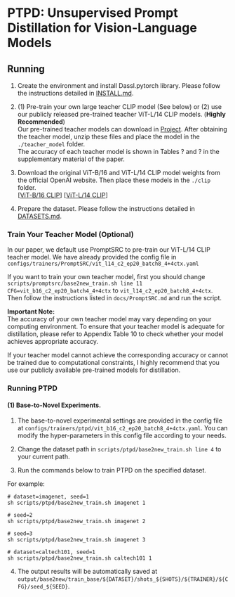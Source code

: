 # PTPD: Unsupervised Prompt Distillation for Vision-Language Models 

<!-- This is the official PyToch implementation for "PTPD: Unsupervised Prompt Distillation for Vision-Language Models." -->


## Running
1. Create the environment and install Dassl.pytorch library. Please follow the instructions detailed in [INSTALL.md](docs/INSTALL.md).

2. (1) Pre-train your own large teacher CLIP model (See below) or (2) use our publicly released pre-trained teacher ViT-L/14 CLIP models. (**Highly Recommended**)   
Our pre-trained teacher models can download in [Project](https://github.com/zhengli97/PromptKD).
After obtaining the teacher model, unzip these files and place the model in the `./teacher_model` folder.   
The accuracy of each teacher model is shown in Tables ? and ? in the supplementary material of the paper.  
3.  Download the original ViT-B/16 and ViT-L/14 CLIP model weights from the official OpenAI website. Then place these models in the `./clip` folder.  
[[ViT-B/16 CLIP](https://openaipublic.azureedge.net/clip/models/5806e77cd80f8b59890b7e101eabd078d9fb84e6937f9e85e4ecb61988df416f/ViT-B-16.pt)] [[ViT-L/14 CLIP](https://openaipublic.azureedge.net/clip/models/b8cca3fd41ae0c99ba7e8951adf17d267cdb84cd88be6f7c2e0eca1737a03836/ViT-L-14.pt)]

4. Prepare the dataset. Please follow the instructions detailed in [DATASETS.md](docs/DATASETS.md).

### Train Your Teacher Model (Optional)

In our paper, we default use PromptSRC to pre-train our ViT-L/14 CLIP teacher model. We have already provided the config file in `configs/trainers/PromptSRC/vit_l14_c2_ep20_batch8_4+4ctx.yaml`

If you want to train your own teacher model, first you should change `scripts/promptsrc/base2new_train.sh line 11 CFG=vit_b16_c2_ep20_batch4_4+4ctx` to `vit_l14_c2_ep20_batch8_4+4ctx`.
Then follow the instructions listed in `docs/PromptSRC.md` and run the script.

**Important Note:**  
The accuracy of your own teacher model may vary depending on your computing environment. To ensure that your teacher model is adequate for distillation, please refer to Appendix Table 10 to check whether your model achieves appropriate accuracy. 

If your teacher model cannot achieve the corresponding accuracy or cannot be trained due to computational constraints, I highly recommend that you use our publicly available pre-trained models for distillation.

### Running PTPD 

#### (1) Base-to-Novel Experiments.

1. The base-to-novel experimental settings are provided in the config file at `configs/trainers/ptpd/vit_b16_c2_ep20_batch8_4+4ctx.yaml`. You can modify the hyper-parameters in this config file according to your needs.

2. Change the dataset path in `scripts/ptpd/base2new_train.sh line 4` to your current path.

3. Run the commands below to train PTPD on the specified dataset.

For example:
```
# dataset=imagenet, seed=1 
sh scripts/ptpd/base2new_train.sh imagenet 1

# seed=2
sh scripts/ptpd/base2new_train.sh imagenet 2

# seed=3
sh scripts/ptpd/base2new_train.sh imagenet 3

# dataset=caltech101, seed=1
sh scripts/ptpd/base2new_train.sh caltech101 1
```

4. The output results will be automatically saved at `output/base2new/train_base/${DATASET}/shots_${SHOTS}/${TRAINER}/${CFG}/seed_${SEED}`.
